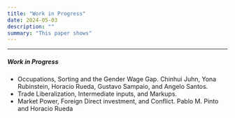 ```yaml
---
title: "Work in Progress"
date: 2024-05-03
description: ""
summary: "This paper shows" 
---
```


---

##### Work in Progress

+ Occupations, Sorting and the Gender Wage Gap. Chinhui Juhn, Yona Rubinstein, Horacio Rueda, Gustavo Sampaio, and Angelo Santos. 
+ Trade Liberalization, Intermediate inputs, and Markups.
+ Market Power, Foreign Direct investment, and Conflict. Pablo M. Pinto and Horacio Rueda